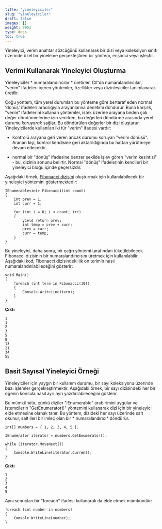```yaml
---
title: "yineleyiciler"
slug: "yineleyiciler"
draft: false
images: []
weight: 9951
type: docs
toc: true
---
```


Yineleyici, verim anahtar sözcüğünü kullanarak bir dizi veya koleksiyon sınıfı üzerinde özel bir yineleme gerçekleştiren bir yöntem, erişimci veya işleçtir.

## Verimi Kullanarak Yineleyici Oluşturma
Yineleyiciler * numaralandırıcılar * üretirler. C#'da numaralandırıcılar, "verim" ifadeleri içeren yöntemler, özellikler veya dizinleyiciler tanımlanarak üretilir.

Çoğu yöntem, tüm yerel durumları bu yönteme göre bertaraf eden normal 'dönüş' ifadeleri aracılığıyla arayanlarına denetimi döndürür. Buna karşılık, "verim" ifadelerini kullanan yöntemler, istek üzerine arayana birden çok değer döndürmelerine izin verirken, bu değerleri döndürme arasında yerel durumu *koruyarak* sağlar. Bu döndürülen değerler bir dizi oluşturur. Yineleyicilerde kullanılan iki tür "verim" ifadesi vardır:

- Kontrolü arayana geri veren ancak durumu koruyan "verim dönüşü". Aranan kişi, kontrol kendisine geri aktarıldığında bu hattan yürütmeye devam edecektir.

- normal bir "dönüş" ifadesine benzer şekilde işlev gören "verim kesintisi" - bu, dizinin sonunu belirtir. Normal "dönüş" ifadelerinin kendileri bir yineleyici bloğu içinde geçersizdir.


Aşağıdaki örnek, [Fibonacci dizisini][1] oluşturmak için kullanılabilecek bir yineleyici yöntemini göstermektedir:

    IEnumerable<int> Fibonacci(int count)
    {
        int prev = 1;
        int curr = 1;
        
        for (int i = 0; i < count; i++)
        {
            yield return prev;
            int temp = prev + curr;
            prev = curr;
            curr = temp;
        }
    }

Bu yineleyici, daha sonra, bir çağrı yöntemi tarafından tüketilebilecek Fibonacci dizisinin bir numaralandırıcısını üretmek için kullanılabilir. Aşağıdaki kod, Fibonacci dizisindeki ilk on terimin nasıl numaralandırılabileceğini gösterir:

    void Main()
    {
        foreach (int term in Fibonacci(10))
        {
            Console.WriteLine(term);
        }
    }

**Çıktı**

    1
    1
    2
    3
    5
    8
    13
    21
    34
    55

[1]: https://en.wikipedia.org/wiki/Fibonacci_number

## Basit Sayısal Yineleyici Örneği

Yineleyiciler için yaygın bir kullanım durumu, bir sayı koleksiyonu üzerinde bazı işlemler gerçekleştirmektir. Aşağıdaki örnek, bir sayı dizisindeki her bir öğenin konsola nasıl ayrı ayrı yazdırılabileceğini gösterir.

Bu mümkündür, çünkü diziler "IEnumerable" arabirimini uygular ve istemcilerin "GetEnumerator()" yöntemini kullanarak dizi için bir yineleyici elde etmesine olanak tanır. Bu yöntem, dizideki her sayı üzerinde salt okunur, salt ileri bir imleç olan bir * numaralandırıcı* döndürür.

    int[] numbers = { 1, 2, 3, 4, 5 };

    IEnumerator iterator = numbers.GetEnumerator();

    while (iterator.MoveNext())
    {
        Console.WriteLine(iterator.Current);
    }

**Çıktı**

    1
    2
    3
    4
    5

Aynı sonuçları bir "foreach" ifadesi kullanarak da elde etmek mümkündür:

    foreach (int number in numbers)
    {
        Console.WriteLine(number);
    }



